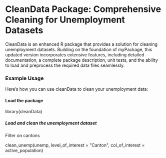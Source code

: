 # CleanData Package: Comprehensive Cleaning for Unemployment Datasets
CleanData is an enhanced R package that provides a solution for cleaning unemployment datasets. Building on the foundation of myPackage, this updated version incorporates extensive features, including detailed documentation, a complete package description, unit tests, and the ability to load and preprocess the required data files seamlessly.

### Example Usage
Here’s how you can use cleanData to clean your unemployment data: 

#### Load the package
library(cleanData)

##### Load and clean the unemployment dataset
Filter on cantons 

clean_unemp(unemp, level_of_interest = "Canton", col_of_interest = active_population)

